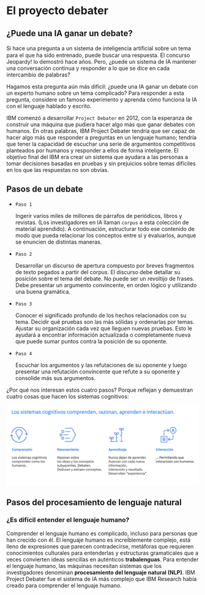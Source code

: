 # El proyecto debater

## ¿Puede una IA ganar un debate?

Si hace una pregunta a un sistema de inteligencia artiﬁcial sobre un tema para el que ha sido entrenado, puede buscar una respuesta. El concurso Jeopardy! lo demostró hace años. Pero, ¿puede un sistema de IA mantener una conversación continua y responder a lo que se dice en cada intercambio de palabras? 

Hagamos esta pregunta aún más difícil: ¿puede una IA ganar un debate con un experto humano sobre un tema complicado? Para responder a esta pregunta, considere un famoso experimento y aprenda cómo funciona la IA con el lenguaje hablado y escrito.

IBM comenzó a desarrollar `Project Debater` en 2012, con la esperanza de construir una máquina que pudiera hacer algo más que ganar debates con humanos. En otras palabras, IBM Project Debater tendría que ser capaz de hacer algo más que responder a preguntas en un lenguaje humano; tendría que tener la capacidad de escuchar una serie de argumentos competitivos planteados por humanos y responder a ellos de forma inteligente. El objetivo final del IBM era crear un sistema que ayudara a las personas a tomar decisiones basadas en pruebas y sin prejuicios sobre temas difíciles en los que las respuestas no son obvias.

## Pasos de un debate

- `Paso 1`

    Ingerir varios miles de millones de párrafos de periódicos, libros y revistas. (Los investigadores en IA llaman `corpus` a esta colección de material aprendido). A continuación, estructurar todo ese contenido de modo que pueda relacionar los conceptos entre sí y evaluarlos, aunque se enuncien de distintas maneras.


- `Paso 2`

    Desarrollar un discurso de apertura compuesto por breves fragmentos de texto pegados a partir del corpus. El discurso debe detallar su posición sobre el tema del debate. No puede ser un revoltijo de frases. Debe presentar un argumento convincente, en orden lógico y utilizando una buena gramática.

- `Paso 3`

    Conocer el significado profundo de los hechos relacionados con su tema. Decidir qué pruebas son las más sólidas y ordenarlas por temas. Ajustar su organización cada vez que lleguen nuevas pruebas. Esto le ayudará a encontrar información actualizada o completamente nueva que puede sumar puntos contra la posición de su oponente.

- `Paso 4`

    Escuchar los argumentos y las refutaciones de su oponente y luego presentar una refutación convincente que refute a su oponente y consolide más sus argumentos.

¿Por qué nos interesan estos cuatro pasos? Porque reflejan y demuestran cuatro cosas que hacen los sistemas cognitivos:

![alt text](/resources/debate.png)

## Pasos del procesamiento de lenguaje natural

### ¿Es difícil entender el lenguaje humano?

Comprender el lenguaje humano es complicado, incluso para personas que han crecido con él. El lenguaje humano es increíblemente complejo, está lleno de expresiones que parecen contradecirse, metáforas que requieren conocimientos culturales para entenderlas y estructuras gramaticales que a veces convierten ideas sencillas en auténticos **trabalenguas**. Para entender el lenguaje humano, las máquinas necesitan sistemas que los investigadores denominan **procesamiento del lenguaje natural (NLP)**. IBM Project Debater fue el sistema de IA más complejo que IBM Research había creado para comprender el lenguaje humano.